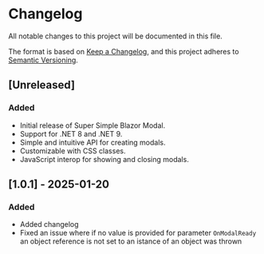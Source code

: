 # Changelog

All notable changes to this project will be documented in this file.

The format is based on [Keep a Changelog](https://keepachangelog.com/en/1.0.0/), and this project adheres to [Semantic Versioning](https://semver.org/spec/v2.0.0.html).

## [Unreleased]

### Added
- Initial release of Super Simple Blazor Modal.
- Support for .NET 8 and .NET 9.
- Simple and intuitive API for creating modals.
- Customizable with CSS classes.
- JavaScript interop for showing and closing modals.

## [1.0.1] - 2025-01-20

### Added
- Added changelog
- Fixed an issue where if no value is provided for parameter `OnModalReady` an object reference is not set to an istance of an object was thrown